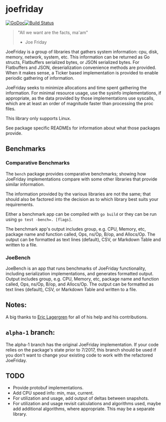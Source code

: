 # joefriday

[![GoDoc](https://godoc.org/github.com/hmmftg/joefriday?status.svg)](https://godoc.org/github.com/hmmftg/joefriday)[![Build Status](https://travis-ci.org/mohae/joefriday.png)](https://travis-ci.org/mohae/joefriday)

> "All we want are the facts, ma'am"
>
> - Joe Friday

JoeFriday is a group of libraries that gathers system information: cpu, disk, memory, network, system, etc. This information can be returned as Go structs, Flatbuffers serialized bytes, or JSON serialized bytes. For Flatbuffers and JSON, deserialization convenience methods are provided. When it makes sense, a Ticker based implementation is provided to enable periodic gathering of information.

JoeFriday seeks to minimize allocations and time spent gathering the information. For minimal resource usage, use the sysinfo implementations, if appropriate, as the data provided by those implementations use syscalls, which are at least an order of magnitude faster than processing the proc files.

This library only supports Linux.

See package specific READMEs for information about what those packages provide.

## Benchmarks

### Comparative Benchmarks

The `bench` package provides comparative benchmarks; showing how JoeFriday implementations compare with some other libraries that provide similar information.

The information provided by the various libraries are not the same; that should also be factored into the decision as to which library best suits your requirements.

Either a benchmark app can be compiled with `go build` or they can be run using `go test -bench=. [flags]`.

The benchmark app's output includes group, e.g. CPU, Memory, etc, package name and function called, Ops, ns/Op, B/op, and Allocs/Op. The output can be formatted as text lines (default), CSV, or Markdown Table and written to a file.

### JoeBench

JoeBench is an app that runs benchmarks of JoeFriday functionality, including serialization implementations, and generates formatted output. Output includes group, e.g. CPU, Memory, etc, package name and function called, Ops, ns/Op, B/op, and Allocs/Op. The output can be formatted as text lines (default), CSV, or Markdown Table and written to a file.

## Notes:

A big thanks to [Eric Lagergren](https://github.com/EricLagergren) for all of his help and his contributions.

## `alpha-1` branch:

The alpha-1 branch has the original JoeFriday implementation. If your code relies on the package's state prior to 7/2017, this branch should be used if you don't want to change your existing code to work with the refactored JoeFriday.

## TODO

- Provide protobuf implementations.
- Add CPU speed info: min, max, current.
- For utilization and usage, add output of deltas between snapshots.
- For utilization and usage revisit calculations and algorithms used, maybe add additional algorithms, where appropriate. This may be a separate library.
